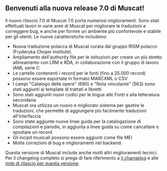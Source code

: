 ## Benvenuti alla nuova release 7.0 di Muscat!

Il nuovo rilascio 7.0 di Muscat 7.0 porta numerosi miglioramenti. Sono stati effettuati lavori in varie aree di Muscat per migliorare le traduzioni e correggere bug, e anche per fornire un ambiente più confortevole e stabile per gli utenti. Le nuove caratteristiche includono:

* Nuova traduzione polacca di Muscat curata dal gruppo RISM polacco (Fryderyka Chopin Institute).
* Ampliamento dell'authority file per le istituzioni per creare un più stretto allineamento con LRM e RDA, in collaborazione con il gruppo di lavoro IAML serie C 
* Le cartelle contenenti i record per le fonti (fino a 25.000 record) possono essere esportate in formato MARCXML o CSV  
* I campi "Catalogo delle opere" (690) e "Nota vincolante" (563) sono stati aggiunti ai template di trattati e libretti
* Sono stati aggiunti nuovi codici per le lingue alle Fonti e alla letteratura secondaria
* Muscat ora utilizza un nuovo e migliorato sistema per gestire le traduzioni, che permette di aggiungere più facilmente traduzioni all'interfaccia
* Sono state aggiunte nuove linee guida per la catalogazione di compilazioni e parodie, in aggiunta a linee guida su come cancellare o spostare un record
* Gli incipit musicali possono essere aggiunti come file MEI
* Molte correzioni di bug e miglioramenti nel backend.

Questa versione di Muscat include anche molti altri miglioramenti tecnici. Per il changelog completo si prega di fare riferimento a [il changelog](https://github.com/rism-ch/muscat/blob/master/CHANGELOG) e alle [note di rilascio per questa versione](https://github.com/rism-ch/muscat/releases/tag/v7.0).